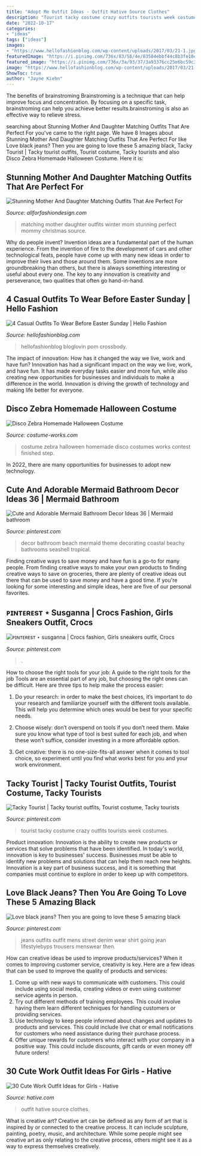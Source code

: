 ```yaml
---
title: "Adopt Me Outfit Ideas - Outfit Hative Source Clothes"
description: "Tourist tacky costume crazy outfits tourists week costumes"
date: "2022-10-17"
categories:
- "ideas"
tags: ["ideas"]
images:
- "https://www.hellofashionblog.com/wp-content/uploads/2017/03/21-1.jpg"
featuredImage: "https://i.pinimg.com/736x/83/58/4e/83584ebbf44c8b3fe18eacd5147fa1fa.jpg"
featured_image: "https://i.pinimg.com/736x/3a/93/37/3a93376cc25e6bc59c3582ede25c62b9.jpg"
image: "https://www.hellofashionblog.com/wp-content/uploads/2017/03/21-1.jpg"
ShowToc: true
author: "Jayne Kiehn"
---
```



The benefits of brainstroming
Brainstroming is a technique that can help improve focus and concentration. By focusing on a specific task, brainstroming can help you achieve better results.brainstroming is also an effective way to relieve stress.

	

		
searching about Stunning Mother And Daughter Matching Outfits That Are Perfect For you've came to the right page. We have 8 Images about Stunning Mother And Daughter Matching Outfits That Are Perfect For like Love black jeans? Then you are going to love these 5 amazing black, Tacky Tourist | Tacky tourist outfits, Tourist costume, Tacky tourists and also Disco Zebra Homemade Halloween Costume. Here it is:
		
    
## Stunning Mother And Daughter Matching Outfits That Are Perfect For

<img loading=lazy src="https://allforfashiondesign.com/wp-content/uploads/2017/12/mommy-and-me-christmas-dresses-mom-matching-dressesmom-600x901.jpg" onerror="this.onerror=null;this.src='https://tse3.mm.bing.net/th?id=OIP.fUMXkMVJ692eOcBFmfesTQHaLH&amp;pid=15.1';" alt="Stunning Mother And Daughter Matching Outfits That Are Perfect For">

_Source: allforfashiondesign.com_

>matching mother daughter outfits winter mom stunning perfect mommy christmas source. 

	

Why do people invent?
Invention ideas are a fundamental part of the human experience. From the invention of fire to the development of cars and other technological feats, people have come up with many new ideas in order to improve their lives and those around them. Some inventions are more groundbreaking than others, but there is always something interesting or useful about every one. The key to any innovation is creativity and perseverance, two qualities that often go hand-in-hand.

    
## 4 Casual Outfits To Wear Before Easter Sunday | Hello Fashion

<img loading=lazy src="https://www.hellofashionblog.com/wp-content/uploads/2017/03/21-1.jpg" onerror="this.onerror=null;this.src='https://tse1.mm.bing.net/th?id=OIP.ekPPTxsVZKJX21QDtGEmUQHaLH&amp;pid=15.1';" alt="4 Casual Outfits To Wear Before Easter Sunday | Hello Fashion">

_Source: hellofashionblog.com_

>hellofashionblog bloglovin pom crossbody. 

	

The impact of innovation: How has it changed the way we live, work and have fun?
Innovation has had a significant impact on the way we live, work, and have fun. It has made everyday tasks easier and more fun, while also creating new opportunities for businesses and individuals to make a difference in the world. Innovation is driving the growth of technology and making life better for everyone.

    
## Disco Zebra Homemade Halloween Costume

<img loading=lazy src="http://photos.costume-works.com/full/zebra4.jpg" onerror="this.onerror=null;this.src='https://tse1.mm.bing.net/th?id=OIP.YQMvfCjhFJcl7Atnqc0mDAHaJ3&amp;pid=15.1';" alt="Disco Zebra Homemade Halloween Costume">

_Source: costume-works.com_

>costume zebra halloween homemade disco costumes works contest finished step. 

	

In 2022, there are many opportunities for businesses to adopt new technology.

    
## Cute And Adorable Mermaid Bathroom Decor Ideas 36 | Mermaid Bathroom

<img loading=lazy src="https://i.pinimg.com/736x/83/58/4e/83584ebbf44c8b3fe18eacd5147fa1fa.jpg" onerror="this.onerror=null;this.src='https://tse2.mm.bing.net/th?id=OIP.S6sk1EF2U7AaFzI5zQd9YgHaPW&amp;pid=15.1';" alt="Cute and Adorable Mermaid Bathroom Decor Ideas 36 | Mermaid bathroom">

_Source: pinterest.com_

>decor bathroom beach mermaid theme decorating coastal beachy bathrooms seashell tropical. 

	

Finding creative ways to save money and have fun is a go-to for many people. From finding creative ways to make your own products to finding creative ways to save on groceries, there are plenty of creative ideas out there that can be used to save money and have a good time. If you're looking for some interesting and simple ideas, here are five of our personal favorites.

    
## ᴘɪɴᴛᴇʀᴇsᴛ ⋆ Susganna | Crocs Fashion, Girls Sneakers Outfit, Crocs

<img loading=lazy src="https://i.pinimg.com/736x/8f/99/6e/8f996e5cea01f24ea8a513ee62790dad.jpg" onerror="this.onerror=null;this.src='https://tse1.mm.bing.net/th?id=OIP.qcjruopUMMrmwbOqnHQTFwHaNK&amp;pid=15.1';" alt="ᴘɪɴᴛᴇʀᴇsᴛ ⋆ susganna | Crocs fashion, Girls sneakers outfit, Crocs">

_Source: pinterest.com_

>. 

	

How to choose the right tools for your job: A guide to the right tools for the job
Tools are an essential part of any job, but choosing the right ones can be difficult. Here are three tips to help make the process easier:
1. Do your research: in order to make the best choices, it’s important to do your research and familiarize yourself with the different tools available. This will help you determine which ones would be best for your specific needs.

2. Choose wisely: don’t overspend on tools if you don’t need them. Make sure you know what type of tool is best suited for each job, and when these won’t suffice, consider investing in a more affordable option.

3. Get creative: there is no one-size-fits-all answer when it comes to tool choice, so experiment until you find what works best for you and your work environment.

    
## Tacky Tourist | Tacky Tourist Outfits, Tourist Costume, Tacky Tourists

<img loading=lazy src="https://i.pinimg.com/736x/3a/93/37/3a93376cc25e6bc59c3582ede25c62b9.jpg" onerror="this.onerror=null;this.src='https://tse2.mm.bing.net/th?id=OIP.wWJoobPaVdV4FjRvpQaplgHaJ3&amp;pid=15.1';" alt="Tacky Tourist | Tacky tourist outfits, Tourist costume, Tacky tourists">

_Source: pinterest.com_

>tourist tacky costume crazy outfits tourists week costumes. 

	

Product innovation:
Innovation is the ability to create new products or services that solve problems that have been identified. In today's world, innovation is key to businesses' success. Businesses must be able to identify new problems and solutions that can help them reach new heights. Innovation is a key part of business success, and it is something that companies must continue to explore in order to keep up with competitors.

    
## Love Black Jeans? Then You Are Going To Love These 5 Amazing Black

<img loading=lazy src="https://i.pinimg.com/736x/f4/22/e9/f422e94f82a470cbdc8540a7e8a76302.jpg" onerror="this.onerror=null;this.src='https://tse1.mm.bing.net/th?id=OIP.KKEEsDjrVGITbbIOn80iDgHaO0&amp;pid=15.1';" alt="Love black jeans? Then you are going to love these 5 amazing black">

_Source: pinterest.com_

>jeans outfits outfit mens street denim wear shirt going jean lifestylebyps trousers menswear then. 

	

How can creative ideas be used to improve products/services?
When it comes to improving customer service, creativity is key. Here are a few ideas that can be used to improve the quality of products and services: 
1. Come up with new ways to communicate with customers. This could include using social media, creating videos or even using customer service agents in person.
2. Try out different methods of training employees. This could involve having them learn different techniques for handling customers or providing services.
3. Use technology to keep people informed about changes and updates to products and services. This could include live chat or email notifications for customers who need assistance during their purchase process.
4. Offer unique rewards for customers who interact with your company in a positive way. This could include discounts, gift cards or even money off future orders!

    
## 30 Cute Work Outfit Ideas For Girls - Hative

<img loading=lazy src="https://hative.com/wp-content/uploads/2015/02/work-outfit-ideas/23-cute-work-outfit-ideas-for-girls.jpg" onerror="this.onerror=null;this.src='https://tse2.mm.bing.net/th?id=OIP.1qMbQsBRz_qTIKna5id0UwHaK4&amp;pid=15.1';" alt="30 Cute Work Outfit Ideas for Girls - Hative">

_Source: hative.com_

>outfit hative source clothes. 

	

What is creative art?
Creative art can be defined as any form of art that is inspired by or connected to the creative process. It can include sculpture, painting, poetry, music, and architecture. While some people might see creative art as only relating to the creative process, others might see it as a way to express themselves creatively.

